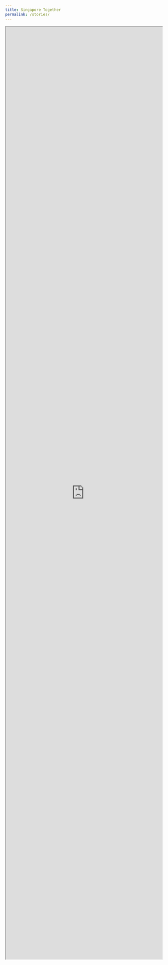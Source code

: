 ```yaml
---
title: Singapore Together
permalink: /stories/
---
```


<iframe id="iframe" src="https://form.gov.sg/5ee0469c6459920011f9f0c3" style="width:100%;height:3000px"></iframe>
